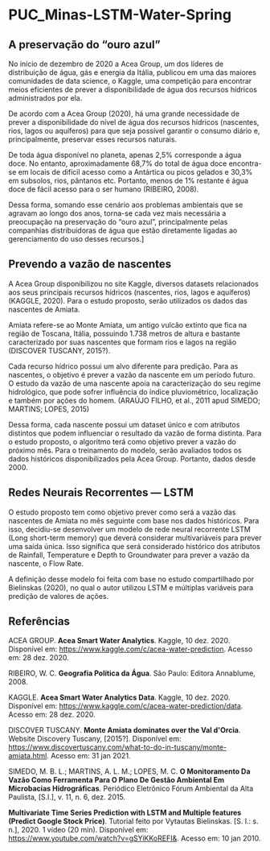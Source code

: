 # PUC_Minas-LSTM-Water-Spring

## A preservação do “ouro azul”

No início de dezembro de 2020 a Acea Group, um dos líderes de distribuição de água, gás e energia da Itália, publicou em uma das maiores comunidades de data science, o Kaggle, uma competição para encontrar meios eficientes de prever a disponibilidade de água dos recursos hídricos administrados por ela.

De acordo com a Acea Group (2020), há uma grande necessidade de prever a disponibilidade do nível de água dos recursos hídricos (nascentes, rios, lagos ou aquíferos) para que seja possível garantir o consumo diário e, principalmente, preservar esses recursos naturais.

De toda água disponível no planeta, apenas 2,5% corresponde a água doce. No entanto, aproximadamente 68,7% do total de água doce encontra-se em locais de difícil acesso como a Antártica ou picos gelados e 30,3% em subsolos, rios, pântanos etc. Portanto, menos de 1% restante é água doce de fácil acesso para o ser humano (RIBEIRO, 2008).

Dessa forma, somando esse cenário aos problemas ambientais que se agravam ao longo dos anos, torna-se cada vez mais necessária a preocupação na preservação do “ouro azul”, principalmente pelas companhias distribuidoras de água que estão diretamente ligadas ao gerenciamento do uso desses recursos.]

## Prevendo a vazão de nascentes 

A Acea Group disponibilizou no site Kaggle, diversos datasets relacionados aos seus principais recursos hídricos (nascentes, rios, lagos e aquíferos) (KAGGLE, 2020). Para o estudo proposto, serão utilizados os dados das nascentes de Amiata.

Amiata refere-se ao Monte Amiata, um antigo vulcão extinto que fica na região de Toscana, Itália, possuindo 1.738 metros de altura e bastante caracterizado por suas nascentes que formam rios e lagos na região (DISCOVER TUSCANY, 2015?).

Cada recurso hídrico possui um alvo diferente para predição. Para as nascentes, o objetivo é prever a vazão da nascente em um período futuro. O estudo da vazão de uma nascente apoia na caracterização do seu regime hidrológico, que pode sofrer influência do índice pluviométrico, localização e também por ações do homem. (ARAÚJO FILHO, et al., 2011 apud SIMEDO; MARTINS; LOPES, 2015)

Dessa forma, cada nascente possui um dataset único e com atributos distintos que podem influenciar o resultado da vazão de forma distinta. Para o estudo proposto, o algoritmo terá como objetivo prever a vazão do próximo mês. Para o treinamento do modelo, serão avaliados todos os dados históricos disponibilizados pela Acea Group. Portanto, dados desde 2000.

## Redes Neurais Recorrentes — LSTM

O estudo proposto tem como objetivo prever como será a vazão das nascentes de Amiata no mês seguinte com base nos dados históricos. Para isso, decidiu-se desenvolver um modelo de rede neural recorrente LSTM (Long short-term memory) que deverá considerar multivariáveis para prever uma saída única. Isso significa que será considerado histórico dos atributos de Rainfall, Temperature e Depth to Groundwater para prever a vazão da nascente, o Flow Rate.

A definição desse modelo foi feita com base no estudo compartilhado por Bielinskas (2020), no qual o autor utilizou LSTM e múltiplas variáveis para predição de valores de ações.

## Referências

ACEA GROUP. **Acea Smart Water Analytics**. Kaggle, 10 dez. 2020. Disponível em: https://www.kaggle.com/c/acea-water-prediction. Acesso em: 28 dez. 2020.

RIBEIRO, W. C. **Geografia Política da Água**. São Paulo: Editora Annablume, 2008.

KAGGLE. **Acea Smart Water Analytics Data**. Kaggle, 10 dez. 2020. Disponível em: https://www.kaggle.com/c/acea-water-prediction/data. Acesso em: 28 dez. 2020.

DISCOVER TUSCANY. **Monte Amiata dominates over the Val d'Orcia**. Website Discovery Tuscany, [2015?]. Disponível em: https://www.discovertuscany.com/what-to-do-in-tuscany/monte-amiata.html. Acesso em: 31 jan 2021.

SIMEDO, M. B. L.; MARTINS, A. L. M.; LOPES, M. C. **O Monitoramento Da Vazão Como Ferramenta Para O Plano De Gestão Ambiental Em Microbacias Hidrográficas**. Periódico Eletrônico Fórum Ambiental da Alta Paulista, [S.l.], v. 11, n. 6, dez. 2015.

**Multivariate Time Series Prediction with LSTM and Multiple features (Predict Google Stock Price)**. Tutorial feito por Vytautas Bielinskas. [S. l.: s. n.], 2020. 1 vídeo (20 min). Disponível em: https://www.youtube.com/watch?v=gSYiKKoREFI&. Acesso em: 10 jan 2010.

